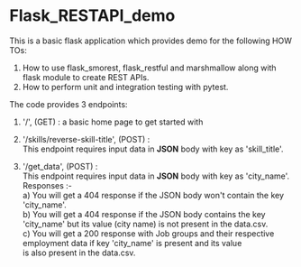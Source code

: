# Flask_RESTAPI_demo

This is a basic flask application which provides demo for the following HOW TOs:
1) How to use flask_smorest, flask_restful and marshmallow along with flask module to create REST APIs. 
2) How to perform unit and integration testing with pytest.

The code provides 3 endpoints:
1) '/', (GET) : a basic home page to get started with

2) '/skills/reverse-skill-title', (POST) : <br> 
      This endpoint requires input data in **JSON** body with key as 'skill_title'.

3) '/get_data', (POST) : <br>
      This endpoint requires input data in **JSON** body with key as 'city_name'.<br>
      Responses :-<br>
          a) You will get a 404 response if the JSON body won't contain the key 'city_name'.<br>
          b) You will get a 404 response if the JSON body contains the key 'city_name' but its value (city name) is not present in the data.csv.<br>
          c) You will get a 200 response with Job groups and their respective employment data if key 'city_name' is present and its value <br>
             is also present in the data.csv.
